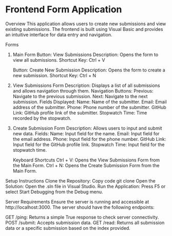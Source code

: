 # Frontend Form Application
Overview
This application allows users to create new submissions and view existing submissions. The frontend is built using Visual Basic and provides an intuitive interface for data entry and navigation.

Forms
1. Main Form
   Button: View Submissions
   Description: Opens the form to view all submissions.
   Shortcut Key: Ctrl + V

   Button: Create New Submission
   Description: Opens the form to create a new submission.
   Shortcut Key: Ctrl + N
   
2. View Submissions Form
   Description: Displays a list of all submissions and allows navigation through them.
   Navigation Buttons:
     Previous: Navigate to the previous submission.
     Next: Navigate to the next submission.
   Fields Displayed:
     Name: Name of the submitter.
     Email: Email address of the submitter.
     Phone: Phone number of the submitter.
     GitHub Link: GitHub profile link of the submitter.
     Stopwatch Time: Time recorded by the stopwatch.
   
3. Create Submission Form
   Description: Allows users to input and submit new data.
   Fields:
     Name: Input field for the name.
     Email: Input field for the email address.
     Phone: Input field for the phone number.
     GitHub Link: Input field for the GitHub profile link.
     Stopwatch Time: Input field for the stopwatch time.
   
   Keyboard Shortcuts
     Ctrl + V: Opens the View Submissions Form from the Main Form.
     Ctrl + N: Opens the Create Submission Form from the Main Form.

Setup Instructions
  Clone the Repository:
  Copy code git clone <repository-url>
  Open the Solution: Open the .sln file in Visual Studio.
  Run the Application: Press F5 or select Start Debugging from the Debug menu.

Server Requirements
  Ensure the server is running and accessible at http://localhost:3000. The server should have the following endpoints:

  GET /ping: Returns a simple True response to check server connectivity.
  POST /submit: Accepts submission data.
  GET /read: Returns all submission data or a specific submission based on the index provided.
